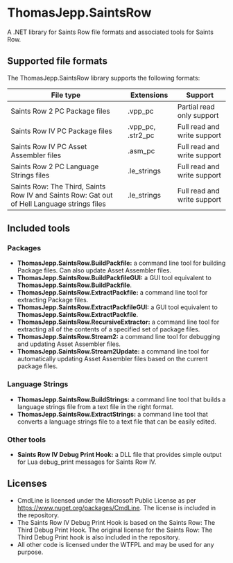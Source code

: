 # ThomasJepp.SaintsRow
A .NET library for Saints Row file formats and associated tools for Saints Row.

## Supported file formats
The ThomasJepp.SaintsRow library supports the following formats:

| File type | Extensions | Support |
|-----------|------------|---------|
| Saints Row 2 PC Package files | .vpp_pc | Partial read only support |
| Saints Row IV PC Package files | .vpp_pc, .str2_pc | Full read and write support |
| Saints Row IV PC Asset Assembler files | .asm_pc | Full read and write support |
| Saints Row 2 PC Language Strings files | .le_strings | Full read and write support |
| Saints Row: The Third, Saints Row IV and Saints Row: Gat out of Hell Language strings files | .le_strings | Full read and write support |

## Included tools
### Packages
 - **ThomasJepp.SaintsRow.BuildPackfile:** a command line tool for building Package files. Can also update Asset Assembler files.
 - **ThomasJepp.SaintsRow.BuildPackfileGUI:** a GUI tool equivalent to **ThomasJepp.SaintsRow.BuildPackfile**.
 - **ThomasJepp.SaintsRow.ExtractPackfile:** a command line tool for extracting Package files.
 - **ThomasJepp.SaintsRow.ExtractPackfileGUI:** a GUI tool equivalent to **ThomasJepp.SaintsRow.ExtractPackfile**.
 - **ThomasJepp.SaintsRow.RecursiveExtractor:** a command line tool for extracting all of the contents of a specified set of package files.
 - **ThomasJepp.SaintsRow.Stream2:** a command line tool for debugging and updating Asset Assembler files.
 - **ThomasJepp.SaintsRow.Stream2Update:** a command line tool for automatically updating Asset Assembler files based on the current package files.
 
### Language Strings
 - **ThomasJepp.SaintsRow.BuildStrings:** a command line tool that builds a language strings file from a text file in the right format.
 - **ThomasJepp.SaintsRow.ExtractStrings:** a command line tool that converts a language strings file to a text file that can be easily edited.
 
### Other tools
 - **Saints Row IV Debug Print Hook:** a DLL file that provides simple output for Lua debug_print messages for Saints Row IV.

## Licenses
 - CmdLine is licensed under the Microsoft Public License as per https://www.nuget.org/packages/CmdLine. The license is included in the repository.
 - The Saints Row IV Debug Print Hook is based on the Saints Row: The Third Debug Print Hook. The original license for the Saints Row: The Third Debug Print hook is also included in the repository.
 - All other code is licensed under the WTFPL and may be used for any purpose.
